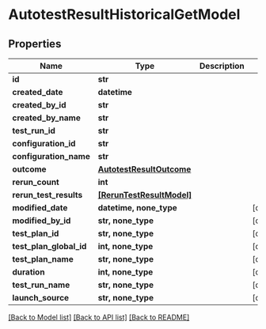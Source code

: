 # AutotestResultHistoricalGetModel


## Properties
Name | Type | Description | Notes
------------ | ------------- | ------------- | -------------
**id** | **str** |  | 
**created_date** | **datetime** |  | 
**created_by_id** | **str** |  | 
**created_by_name** | **str** |  | 
**test_run_id** | **str** |  | 
**configuration_id** | **str** |  | 
**configuration_name** | **str** |  | 
**outcome** | [**AutotestResultOutcome**](AutotestResultOutcome.md) |  | 
**rerun_count** | **int** |  | 
**rerun_test_results** | [**[RerunTestResultModel]**](RerunTestResultModel.md) |  | 
**modified_date** | **datetime, none_type** |  | [optional] 
**modified_by_id** | **str, none_type** |  | [optional] 
**test_plan_id** | **str, none_type** |  | [optional] 
**test_plan_global_id** | **int, none_type** |  | [optional] 
**test_plan_name** | **str, none_type** |  | [optional] 
**duration** | **int, none_type** |  | [optional] 
**test_run_name** | **str, none_type** |  | [optional] 
**launch_source** | **str, none_type** |  | [optional] 

[[Back to Model list]](../README.md#documentation-for-models) [[Back to API list]](../README.md#documentation-for-api-endpoints) [[Back to README]](../README.md)


